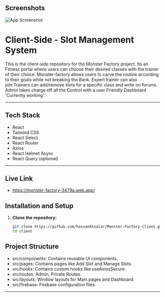 
## Screenshots

![App Screenshot](https://i.ibb.co.com/F4mLXGh5/mf1.jpg)



# Client-Side - Slot Management System

This is the client-side repository for the Monster Factory project. Its an Fitness portal where users can choose their desired classes with the trainer of their choice. 
Monster-factory allows users to carve the routine according to their goals while not breaking the Bank. 
Expert trainer can also join.Trainers can add/remove slots for a specific class and write on forums.
Admin takes  charge off all the Control with a user Friendly Dashboard 'Currently working'.

---

## Tech Stack
- React
- Tailwind CSS
- React Select
- React Router
- Axios
- React Helmet Async
- React Query (optional)

---

## Live Link
- https://monster-factory-3479a.web.app/

## Installation and Setup

1. **Clone the repository:**
   ```bash
   git clone https://github.com/hassankhsalar/Monster-Factory-Client.git
   cd client

## Project Structure
- src/components: Contains reusable UI components.
- src/pages: Contains pages like Add Slot and Manage Slots.
- src/hooks: Contains custom hooks like useAxiosSecure.
- src/routes: Admin, Private Routes.
- src/layouts: Window layouts for Main pages and Dashboard.
- src/firebase: Firebase configuration files.

---
